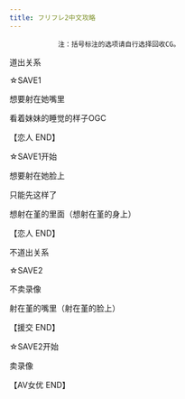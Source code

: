 ```yaml
---
title: フリフレ2中文攻略
---
```


                注：括号标注的选项请自行选择回收CG。



道出关系

☆SAVE1

想要射在她嘴里

看着妹妹的睡觉的样子OGC



【恋人 END】



☆SAVE1开始

想要射在她脸上

只能先这样了

想射在堇的里面（想射在堇的身上）



【恋人 END】



不道出关系

☆SAVE2

不卖录像

射在堇的嘴里（射在堇的脸上）



【援交 END】



☆SAVE2开始

卖录像



【AV女优 END】


              
